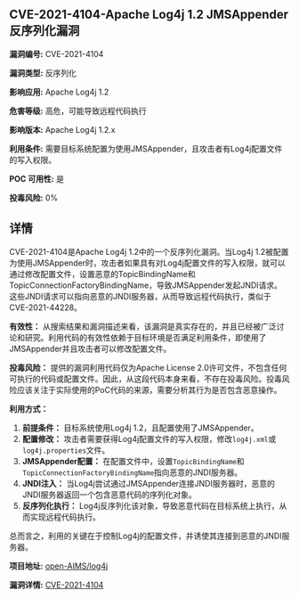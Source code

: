 ## CVE-2021-4104-Apache Log4j 1.2 JMSAppender反序列化漏洞

**漏洞编号:** CVE-2021-4104

**漏洞类型:** 反序列化

**影响应用:** Apache Log4j 1.2

**危害等级:** 高危，可能导致远程代码执行

**影响版本:** Apache Log4j 1.2.x

**利用条件:** 需要目标系统配置为使用JMSAppender，且攻击者有Log4j配置文件的写入权限。

**POC 可用性:** 是

**投毒风险:** 0%

## 详情

CVE-2021-4104是Apache Log4j 1.2中的一个反序列化漏洞。当Log4j 1.2被配置为使用JMSAppender时，攻击者如果具有对Log4j配置文件的写入权限，就可以通过修改配置文件，设置恶意的TopicBindingName和TopicConnectionFactoryBindingName，导致JMSAppender发起JNDI请求。这些JNDI请求可以指向恶意的JNDI服务器，从而导致远程代码执行，类似于CVE-2021-44228。

**有效性：**
从搜索结果和漏洞描述来看，该漏洞是真实存在的，并且已经被广泛讨论和研究。利用代码的有效性依赖于目标环境是否满足利用条件，即使用了JMSAppender并且攻击者可以修改配置文件。

**投毒风险：**
提供的漏洞利用代码仅为Apache License 2.0许可文件，不包含任何可执行的代码或配置文件。因此，从这段代码本身来看，不存在投毒风险。投毒风险应该关注于实际使用的PoC代码的来源，需要分析其行为是否包含恶意操作。

**利用方式：**
1.  **前提条件：** 目标系统使用Log4j 1.2，且配置使用了JMSAppender。
2.  **配置修改：** 攻击者需要获得Log4j配置文件的写入权限，修改`log4j.xml`或`log4j.properties`文件。
3.  **JMSAppender配置：** 在配置文件中，设置`TopicBindingName`和`TopicConnectionFactoryBindingName`指向恶意的JNDI服务器。
4.  **JNDI注入：** 当Log4j尝试通过JMSAppender连接JNDI服务器时，恶意的JNDI服务器返回一个包含恶意代码的序列化对象。
5.  **反序列化执行：** Log4j反序列化该对象，导致恶意代码在目标系统上执行，从而实现远程代码执行。

总而言之，利用的关键在于控制Log4j的配置文件，并诱使其连接到恶意的JNDI服务器。

**项目地址:** [open-AIMS/log4j](https://github.com/open-AIMS/log4j)

**漏洞详情:** [CVE-2021-4104](https://nvd.nist.gov/vuln/detail/CVE-2021-4104)